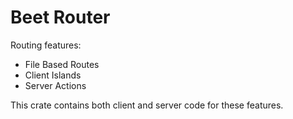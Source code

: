 # Beet Router

Routing features:

- File Based Routes
- Client Islands
- Server Actions

This crate contains both client and server code for these features.